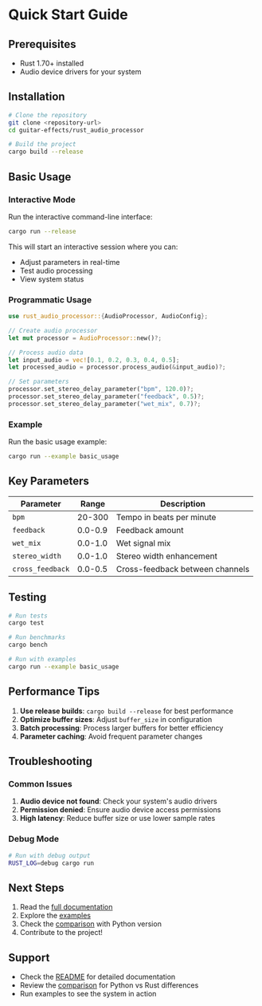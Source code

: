 # Quick Start Guide

## Prerequisites

- Rust 1.70+ installed
- Audio device drivers for your system

## Installation

```bash
# Clone the repository
git clone <repository-url>
cd guitar-effects/rust_audio_processor

# Build the project
cargo build --release
```

## Basic Usage

### Interactive Mode

Run the interactive command-line interface:

```bash
cargo run --release
```

This will start an interactive session where you can:

- Adjust parameters in real-time
- Test audio processing
- View system status

### Programmatic Usage

```rust
use rust_audio_processor::{AudioProcessor, AudioConfig};

// Create audio processor
let mut processor = AudioProcessor::new()?;

// Process audio data
let input_audio = vec![0.1, 0.2, 0.3, 0.4, 0.5];
let processed_audio = processor.process_audio(&input_audio)?;

// Set parameters
processor.set_stereo_delay_parameter("bpm", 120.0)?;
processor.set_stereo_delay_parameter("feedback", 0.5)?;
processor.set_stereo_delay_parameter("wet_mix", 0.7)?;
```

### Example

Run the basic usage example:

```bash
cargo run --example basic_usage
```

## Key Parameters

| Parameter        | Range   | Description                     |
| ---------------- | ------- | ------------------------------- |
| `bpm`            | 20-300  | Tempo in beats per minute       |
| `feedback`       | 0.0-0.9 | Feedback amount                 |
| `wet_mix`        | 0.0-1.0 | Wet signal mix                  |
| `stereo_width`   | 0.0-1.0 | Stereo width enhancement        |
| `cross_feedback` | 0.0-0.5 | Cross-feedback between channels |

## Testing

```bash
# Run tests
cargo test

# Run benchmarks
cargo bench

# Run with examples
cargo run --example basic_usage
```

## Performance Tips

1. **Use release builds**: `cargo build --release` for best performance
2. **Optimize buffer sizes**: Adjust `buffer_size` in configuration
3. **Batch processing**: Process larger buffers for better efficiency
4. **Parameter caching**: Avoid frequent parameter changes

## Troubleshooting

### Common Issues

1. **Audio device not found**: Check your system's audio drivers
2. **Permission denied**: Ensure audio device access permissions
3. **High latency**: Reduce buffer size or use lower sample rates

### Debug Mode

```bash
# Run with debug output
RUST_LOG=debug cargo run
```

## Next Steps

1. Read the [full documentation](README.md)
2. Explore the [examples](examples/)
3. Check the [comparison](COMPARISON.md) with Python version
4. Contribute to the project!

## Support

- Check the [README](README.md) for detailed documentation
- Review the [comparison](COMPARISON.md) for Python vs Rust differences
- Run examples to see the system in action
